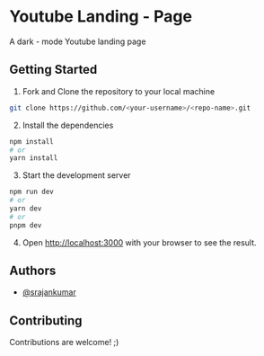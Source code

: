 # Youtube Landing - Page

A dark - mode Youtube landing page

## Getting Started

1. Fork and Clone the repository to your local machine

```bash
git clone https://github.com/<your-username>/<repo-name>.git
```

2. Install the dependencies

```bash
npm install
# or
yarn install
```

3. Start the development server

```bash
npm run dev
# or
yarn dev
# or
pnpm dev
```

4. Open [http://localhost:3000](http://localhost:3000) with your browser to see the result.

## Authors

- [@srajankumar](https://github.com/srajankumar)

## Contributing

Contributions are welcome! ;)
